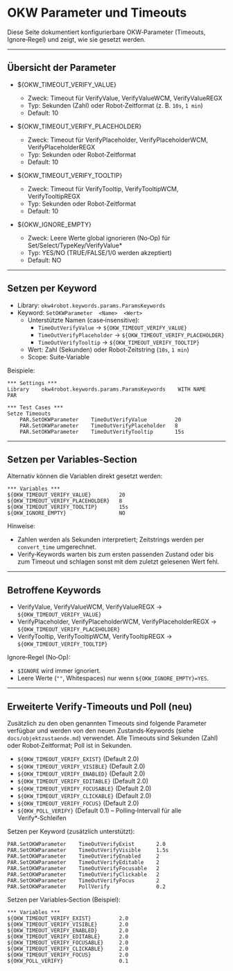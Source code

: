# OKW Parameter und Timeouts

Diese Seite dokumentiert konfigurierbare OKW‑Parameter (Timeouts, Ignore‑Regel) und zeigt, wie sie gesetzt werden.

---

## Übersicht der Parameter

- ${OKW_TIMEOUT_VERIFY_VALUE}
  - Zweck: Timeout für VerifyValue, VerifyValueWCM, VerifyValueREGX
  - Typ: Sekunden (Zahl) oder Robot‑Zeitformat (z. B. `10s`, `1 min`)
  - Default: 10

- ${OKW_TIMEOUT_VERIFY_PLACEHOLDER}
  - Zweck: Timeout für VerifyPlaceholder, VerifyPlaceholderWCM, VerifyPlaceholderREGX
  - Typ: Sekunden oder Robot‑Zeitformat
  - Default: 10

- ${OKW_TIMEOUT_VERIFY_TOOLTIP}
  - Zweck: Timeout für VerifyTooltip, VerifyTooltipWCM, VerifyTooltipREGX
  - Typ: Sekunden oder Robot‑Zeitformat
  - Default: 10

- ${OKW_IGNORE_EMPTY}
  - Zweck: Leere Werte global ignorieren (No‑Op) für Set/Select/TypeKey/VerifyValue*
  - Typ: YES/NO (TRUE/FALSE/1/0 werden akzeptiert)
  - Default: NO

---

## Setzen per Keyword

- Library: `okw4robot.keywords.params.ParamsKeywords`
- Keyword: `SetOKWParameter  <Name>  <Wert>`
  - Unterstützte Namen (case‑insensitive):
    - `TimeOutVerifyValue` → `${OKW_TIMEOUT_VERIFY_VALUE}`
    - `TimeOutVerifyPlaceholder` → `${OKW_TIMEOUT_VERIFY_PLACEHOLDER}`
    - `TimeOutVerifyTooltip` → `${OKW_TIMEOUT_VERIFY_TOOLTIP}`
  - Wert: Zahl (Sekunden) oder Robot‑Zeitstring (`10s`, `1 min`)
  - Scope: Suite‑Variable

Beispiele:
```robotframework
*** Settings ***
Library    okw4robot.keywords.params.ParamsKeywords    WITH NAME    PAR

*** Test Cases ***
Setze Timeouts
    PAR.SetOKWParameter    TimeOutVerifyValue         20
    PAR.SetOKWParameter    TimeOutVerifyPlaceholder   8
    PAR.SetOKWParameter    TimeOutVerifyTooltip       15s
```

---

## Setzen per Variables‑Section

Alternativ können die Variablen direkt gesetzt werden:
```robotframework
*** Variables ***
${OKW_TIMEOUT_VERIFY_VALUE}         20
${OKW_TIMEOUT_VERIFY_PLACEHOLDER}   8
${OKW_TIMEOUT_VERIFY_TOOLTIP}       15s
${OKW_IGNORE_EMPTY}                 NO
```

Hinweise:
- Zahlen werden als Sekunden interpretiert; Zeitstrings werden per `convert_time` umgerechnet.
- Verify‑Keywords warten bis zum ersten passenden Zustand oder bis zum Timeout und schlagen sonst mit dem zuletzt gelesenen Wert fehl.

---

## Betroffene Keywords

- VerifyValue, VerifyValueWCM, VerifyValueREGX → `${OKW_TIMEOUT_VERIFY_VALUE}`
- VerifyPlaceholder, VerifyPlaceholderWCM, VerifyPlaceholderREGX → `${OKW_TIMEOUT_VERIFY_PLACEHOLDER}`
- VerifyTooltip, VerifyTooltipWCM, VerifyTooltipREGX → `${OKW_TIMEOUT_VERIFY_TOOLTIP}`

Ignore‑Regel (No‑Op):
- `$IGNORE` wird immer ignoriert.
- Leere Werte (`""`, Whitespaces) nur wenn `${OKW_IGNORE_EMPTY}=YES`.

---

## Erweiterte Verify‑Timeouts und Poll (neu)

Zusätzlich zu den oben genannten Timeouts sind folgende Parameter verfügbar und werden von den neuen Zustands‑Keywords (siehe `docs/objektzustaende.md`) verwendet. Alle Timeouts sind Sekunden (Zahl) oder Robot‑Zeitformat; Poll ist in Sekunden.

- `${OKW_TIMEOUT_VERIFY_EXIST}` (Default 2.0)
- `${OKW_TIMEOUT_VERIFY_VISIBLE}` (Default 2.0)
- `${OKW_TIMEOUT_VERIFY_ENABLED}` (Default 2.0)
- `${OKW_TIMEOUT_VERIFY_EDITABLE}` (Default 2.0)
- `${OKW_TIMEOUT_VERIFY_FOCUSABLE}` (Default 2.0)
- `${OKW_TIMEOUT_VERIFY_CLICKABLE}` (Default 2.0)
- `${OKW_TIMEOUT_VERIFY_FOCUS}` (Default 2.0)
- `${OKW_POLL_VERIFY}` (Default 0.1) – Polling‑Intervall für alle Verify*‑Schleifen

Setzen per Keyword (zusätzlich unterstützt):

```robotframework
PAR.SetOKWParameter    TimeOutVerifyExist       2.0
PAR.SetOKWParameter    TimeOutVerifyVisible     1.5s
PAR.SetOKWParameter    TimeOutVerifyEnabled     2
PAR.SetOKWParameter    TimeOutVerifyEditable    2
PAR.SetOKWParameter    TimeOutVerifyFocusable   2
PAR.SetOKWParameter    TimeOutVerifyClickable   2
PAR.SetOKWParameter    TimeOutVerifyFocus       2
PAR.SetOKWParameter    PollVerify               0.2
```

Setzen per Variables‑Section (Beispiel):

```robotframework
*** Variables ***
${OKW_TIMEOUT_VERIFY_EXIST}         2.0
${OKW_TIMEOUT_VERIFY_VISIBLE}       2.0
${OKW_TIMEOUT_VERIFY_ENABLED}       2.0
${OKW_TIMEOUT_VERIFY_EDITABLE}      2.0
${OKW_TIMEOUT_VERIFY_FOCUSABLE}     2.0
${OKW_TIMEOUT_VERIFY_CLICKABLE}     2.0
${OKW_TIMEOUT_VERIFY_FOCUS}         2.0
${OKW_POLL_VERIFY}                  0.1
```

